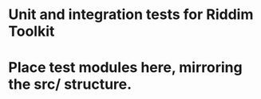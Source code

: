 # Unit and integration tests for Riddim Toolkit
# Place test modules here, mirroring the src/ structure.
